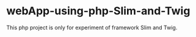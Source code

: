 # webApp-using-php-Slim-and-Twig
This php project is only for experiment of framework Slim and Twig.
